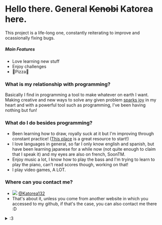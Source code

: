 # Hello there. General <s>Kenobi</s> Katorea here.
This project is a life-long one, constantly reiterating to improve and ocassionally fixing bugs.
##### Main Features
  - Love learning new stuff
  - Enjoy challenges
  - :pizza:Pizza:pizza:
 
### What is my relationship with programming?
Basically I find in programming a tool to make whatever on earth I want. Making creative and new ways to solve any given problem [sparks joy](https://youtu.be/WvyeapVBLWY?t=22) in my heart and with a powerful tool such as programming, I've been having nothing but fun!

### What do I do besides programming?
  - Been learning how to draw, royally suck at it but I'm improving through constant practice! ([This place](https://drawabox.com/) is a great resource to start!)
  - I love languages in general, so far I only know english and spanish, but have been learning japanese for a while now (not quite enough to claim that I speak it) and my eyes are also on french, SoonTM.
  - Enjoy music a lot, I know how to play the bass and I'm trying to learn to play the piano, can't read scores though, working on that!
  - I play video games, A LOT.
### Where can you contact me?
  - [![](http://i.imgur.com/tXSoThF.png)](https://twitter.com/Katorea132) [@Katorea132](https://twitter.com/Katorea132)
  - That's about it, unless you come from another website in which you accessed to my github, if that's the case, you can also contact me there :D
<details>
<summary>:3</summary>
  <h1><b>Fun Facts!</b></h1>
  <ul>
    <li>:cherry_blossom: Katorea is how you spell with roman letters Cattleya in japanese, and I love Cattleyas, and I love japanese. :cherry_blossom:</li>
    <li>Smart Guy Cocoa is the result of an auto correction which I found funny and sticked with it.</li>
    <li>Spider-man best hero.</li>
    <li><a href="https://en.hololive.tv/">Yagoo</a> best girl.</li>
  </ul>
</details>
